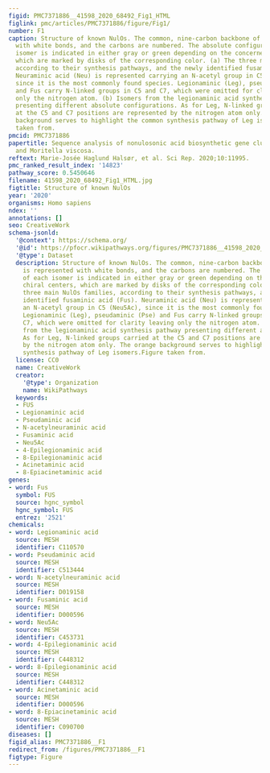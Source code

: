 ```yaml
---
figid: PMC7371886__41598_2020_68492_Fig1_HTML
figlink: pmc/articles/PMC7371886/figure/Fig1/
number: F1
caption: Structure of known NulOs. The common, nine-carbon backbone of NulOs is represented
  with white bonds, and the carbons are numbered. The absolute configuration of each
  isomer is indicated in either gray or green depending on the concerned chiral centers,
  which are marked by disks of the corresponding color. (a) The three main NulOs families,
  according to their synthesis pathways, and the newly identified fusaminic acid (Fus).
  Neuraminic acid (Neu) is represented carrying an N-acetyl group in C5 (Neu5Ac),
  since it is the most commonly found species. Legionaminic (Leg), pseudaminic (Pse)
  and Fus carry N-linked groups in C5 and C7, which were omitted for clarity leaving
  only the nitrogen atom. (b) Isomers from the legionaminic acid synthesis pathway
  presenting different absolute configurations. As for Leg, N-linked groups carried
  at the C5 and C7 positions are represented by the nitrogen atom only. The orange
  background serves to highlight the common synthesis pathway of Leg isomers.Figure
  taken from.
pmcid: PMC7371886
papertitle: Sequence analysis of nonulosonic acid biosynthetic gene clusters in Vibrionaceae
  and Moritella viscosa.
reftext: Marie-Josée Haglund Halsør, et al. Sci Rep. 2020;10:11995.
pmc_ranked_result_index: '14823'
pathway_score: 0.5450646
filename: 41598_2020_68492_Fig1_HTML.jpg
figtitle: Structure of known NulOs
year: '2020'
organisms: Homo sapiens
ndex: ''
annotations: []
seo: CreativeWork
schema-jsonld:
  '@context': https://schema.org/
  '@id': https://pfocr.wikipathways.org/figures/PMC7371886__41598_2020_68492_Fig1_HTML.html
  '@type': Dataset
  description: Structure of known NulOs. The common, nine-carbon backbone of NulOs
    is represented with white bonds, and the carbons are numbered. The absolute configuration
    of each isomer is indicated in either gray or green depending on the concerned
    chiral centers, which are marked by disks of the corresponding color. (a) The
    three main NulOs families, according to their synthesis pathways, and the newly
    identified fusaminic acid (Fus). Neuraminic acid (Neu) is represented carrying
    an N-acetyl group in C5 (Neu5Ac), since it is the most commonly found species.
    Legionaminic (Leg), pseudaminic (Pse) and Fus carry N-linked groups in C5 and
    C7, which were omitted for clarity leaving only the nitrogen atom. (b) Isomers
    from the legionaminic acid synthesis pathway presenting different absolute configurations.
    As for Leg, N-linked groups carried at the C5 and C7 positions are represented
    by the nitrogen atom only. The orange background serves to highlight the common
    synthesis pathway of Leg isomers.Figure taken from.
  license: CC0
  name: CreativeWork
  creator:
    '@type': Organization
    name: WikiPathways
  keywords:
  - FUS
  - Legionaminic acid
  - Pseudaminic acid
  - N-acetylneuraminic acid
  - Fusaminic acid
  - Neu5Ac
  - 4-Epilegionaminic acid
  - 8-Epilegionaminic acid
  - Acinetaminic acid
  - 8-Epiacinetaminic acid
genes:
- word: Fus
  symbol: FUS
  source: hgnc_symbol
  hgnc_symbol: FUS
  entrez: '2521'
chemicals:
- word: Legionaminic acid
  source: MESH
  identifier: C110570
- word: Pseudaminic acid
  source: MESH
  identifier: C513444
- word: N-acetylneuraminic acid
  source: MESH
  identifier: D019158
- word: Fusaminic acid
  source: MESH
  identifier: D000596
- word: Neu5Ac
  source: MESH
  identifier: C453731
- word: 4-Epilegionaminic acid
  source: MESH
  identifier: C448312
- word: 8-Epilegionaminic acid
  source: MESH
  identifier: C448312
- word: Acinetaminic acid
  source: MESH
  identifier: D000596
- word: 8-Epiacinetaminic acid
  source: MESH
  identifier: C090700
diseases: []
figid_alias: PMC7371886__F1
redirect_from: /figures/PMC7371886__F1
figtype: Figure
---
```

